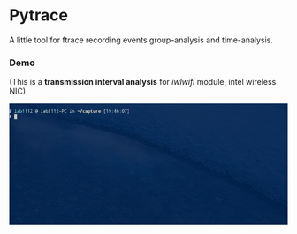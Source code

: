 # Pytrace

A little tool for ftrace recording events group-analysis and time-analysis.

### Demo

(This is a **transmission interval analysis** for *iwlwifi* module, intel wireless NIC)

![demo-00](./demo-00.gif)